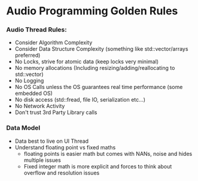 # Audio Programming Golden Rules

### Audio Thread Rules:
- Consider Algorithm Complexity
- Consider Data Structure Complexity (something like std::vector/arrays preferred)
- No Locks, strive for atomic data (keep locks very minimal)
- No memory allocations (Including resizing/adding/reallocating to std::vector)
- No Logging
- No OS Calls unless the OS guarantees real time performance (some embedded OS)
- No disk access (std::fread, file IO, serialization etc...)
- No Network Activity
- Don't trust 3rd Party Library calls

### Data Model
- Data best to live on UI Thread
- Understand floating point vs fixed maths
    - floating points is easier math but comes with NANs, noise and hides multiple issues
    - Fixed integer math is more explicit and forces to think about overflow and resolution issues